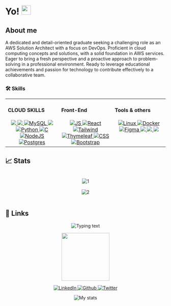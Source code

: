   # Yo! <img src="https://media.giphy.com/media/hvRJCLFzcasrR4ia7z/giphy.gif" width="29px" height="29px">

## About me
A dedicated and detail-oriented graduate seeking a challenging role as an AWS Solution
Architect with a focus on DevOps. Proficient in cloud computing concepts and solutions, with a
solid foundation in AWS services. Eager to bring a fresh perspective and a proactive approach
to problem-solving in a professional environment. Ready to leverage educational
achievements and passion for technology to contribute effectively to a collaborative team.

### 🛠️ Skills

<table><tr><td valign="top" width="33%">

#### CLOUD SKILLS   
  <div align="center">  
        <a href="https://www.aws.com/" target="_blank">
            <img src=https://img.shields.io/badge/AWS-%23FF9900.svg?style=for-the-badge&logo=amazon-aws&logoColor=white />
        </a>
     <a href="https://www.googlecloud.com/" target="_blank">
            <img src=https://img.shields.io/badge/GoogleCloud-%234285F4.svg?style=for-the-badge&logo=google-cloud&logoColor=white />
        </a>
        <a href="https://www.mysql.com/" target="_blank">
            <img src="https://img.shields.io/badge/mysql-%2300f.svg?style=for-the-badge&logo=mysql&logoColor=white" alt="MySQL" />
        </a>
        <a href="https://www.azure.com/" target="_blank">
            <img src="https://img.shields.io/badge/azure-%230072C6.svg?style=for-the-badge&logo=microsoftazure&logoColor=white"/>
        </a>
        <a href="https://www.python.org/" target="_blank">
            <img src="https://img.shields.io/badge/Python-3776AB?style=for-the-badge&logo=python&logoColor=white" alt="Python" />
        </a> 
       <a href="https://www.iso.org/standard/74528.html" target="_blank">
            <img src="https://img.shields.io/badge/c-%2300599C.svg?style=for-the-badge&logo=c&logoColor=white" alt="C"  />
        </a>
        <a href="https://nodejs.org/en" target="_blank">
            <img src="https://img.shields.io/badge/node.js-6DA55F?style=for-the-badge&logo=node.js&logoColor=white" alt="NodeJS" />
        </a> 
        <a href="https://www.postgresql.org/" target="_blank">
            <img src="https://img.shields.io/badge/postgres-%23316192.svg?style=for-the-badge&logo=postgresql&logoColor=white" alt="Postgres" />
        </a> 
  </div>
</td>
<td valign="top" width="33%">
    
#### Front-End
  <div align="center">  
      <a href="https://developer.mozilla.org/en-US/docs/Web/JavaScript" target="_blank">
        <img  src="https://img.shields.io/badge/javascript-%23323330.svg?style=for-the-badge&logo=javascript&logoColor=%23F7DF1E" alt="JS"  />
      </a> 
      <a href="https://react.dev/" target="_blank">
        <img  src="https://img.shields.io/badge/react-%2320232a.svg?style=for-the-badge&logo=react&logoColor=%2361DAFB" alt="React"  />
      </a> 
      <a href="https://tailwindcss.com/" target="_blank">
        <img  src="https://img.shields.io/badge/tailwindcss-%2338B2AC.svg?style=for-the-badge&logo=tailwind-css&logoColor=white" alt="Tailwind"  />
      </a> 
      <a href="https://www.thymeleaf.org/" target="_blank">
         <img src="https://img.shields.io/badge/Thymeleaf-%23005C0F.svg?style=for-the-badge&logo=Thymeleaf&logoColor=white" alt="Thymeleaf" />
      </a> 
      <a href="https://www.w3.org/TR/CSS/#css" target="_blank">
         <img  src="https://img.shields.io/badge/CSS3-1572B6?style=for-the-badge&logo=css3&logoColor=white" alt="CSS" />
      </a> 
      <a href="https://getbootstrap.com/" target="_blank">
        <img  src="https://img.shields.io/badge/Bootstrap-563D7C?style=for-the-badge&logo=bootstrap&logoColor=white" alt="Bootstrap" />
      </a> 
  </div>
</td>  
<td valign="top" width="33%">
 

  #### Tools & others
  <div align="center">  
    <a href="https://www.linux.org/" target="_blank">
      <img src="https://img.shields.io/badge/Linux-FCC624?style=for-the-badge&logo=linux&logoColor=black" alt="Linux" />
    </a>
    <a href="https://www.docker.com/" target="_blank">
      <img src="https://img.shields.io/badge/docker-%230db7ed.svg?style=for-the-badge&logo=docker&logoColor=white" alt="Docker" />
    </a>
    <a href="https://www.figma.com/" target="_blank">
      <img src="https://img.shields.io/badge/figma-%23F24E1E.svg?style=for-the-badge&logo=figma&logoColor=white" alt="Figma" />
    </a>
    <a href="https://www.jenkins.com/" target="_blank">
      <img src="https://img.shields.io/badge/jenkins-%232C5263.svg?style=for-the-badge&logo=jenkins&logoColor=white" />
    </a>
    <a href="https://www.ansible.com/" target="_blank">
      <img src="https://img.shields.io/badge/ansible-%231A1918.svg?style=for-the-badge&logo=ansible&logoColor=white" />
    </a>
    <a href="https://www.ansible.com/" target="_blank">
      <img src="https://img.shields.io/badge/Apache%20Maven-C71A36?style=for-the-badge&logo=Apache%20Maven&logoColor=white" />
  </a>
    
  </div>
</td></tr></table> 

## 📈 Stats
<br/> 

 <div align="center">
    <picture>
      <source media="(prefers-color-scheme: light)" srcset="https://github-readme-stats-sigma-five.vercel.app/api?username=uma-dev&show_icons=true&card_width=50&line_height=37&theme=default&show_icons=true&line_height=40&hide=stars,contribs">
      <source media="(prefers-color-scheme: dark)" srcset="https://github-readme-stats-sigma-five.vercel.app/api?username=uma-dev&show_icons=true&card_width=50&line_height=37&theme=react&show_icons=true&line_height=40&hide=stars,contribs">
      <img alt="1" src="https://github-readme-stats-sigma-five.vercel.app/api?username=uma-dev&show_icons=true&card_width=50&line_height=37&theme=vue&      show_icons=true&line_height=40&hide=stars,contribs">
    </picture>
    <br/> <br/>
    <picture>
      <source media="(prefers-color-scheme: light)" srcset="https://streak-stats.demolab.com/?user=uma-dev&theme=default&border_radius=6.7&date_format=j%20M[%20Y]&ring=4F94EF&sideNums=4F94EF&currStreakLabel=4b88da">
      <source media="(prefers-color-scheme: dark)" srcset="https://streak-stats.demolab.com?user=uma-dev&theme=dark&border_radius=6.7&date_format=j%20M%5B%20Y%5D&ring=56BCD9&currStreakLabel=DFF0F5&sideNums=DFF0F5&background=20232A"> 
      <img alt="2" src="https://streak-stats.demolab.com/?user=uma-dev&theme=default&border_radius=6.7&date_format=j%20M[%20Y]&ring=4F94EF&sideNums=4F94EF&currStreakLabel=4b88da">
  </picture>
  </div>

<br/>  

## 🔗 Links


<p align="center">
<picture>
  <source media="(prefers-color-scheme: dark)" srcset="https://readme-typing-svg.demolab.com/?lines=Contact%20me&font=Fira%20Code&center=true&width=440&height=45&color=ebf5fb&vCenter=true&pause=1000&size=22">
  <source media="(prefers-color-scheme: light)" srcset="https://readme-typing-svg.demolab.com/?lines=Contact%20me&font=Fira%20Code&center=true&width=440&height=45&color=0a376f&vCenter=true&pause=1000&size=22">
  <img alt="Typing text" src="">
</picture>
</p>


<p align="center">
  <img src="https://media4.giphy.com/media/jdPMeyv9rn0hZHh8n9/giphy.gif?cid=ecf05e47jxei2w60yg7jddvl91vd8be9jfp42dtlurldkfc0&rid=giphy.gif&ct=s" width="150"/>
</p>  
<p align="center">
  <a href="https://www.linkedin.com/in/omar-roldan-guerra/">
    <img src="https://img.shields.io/badge/Linked_In-0077B5?style=for-the-badge&logo=LinkedIn&logoColor=white" alt="LinkedIn">
  </a>
  <a href="https://github.com/uma-dev">
    <img src="https://img.shields.io/badge/GitHub-000000?style=for-the-badge&logo=GitHub&logoColor=white" alt="Github">
  </a> 
  <a href="https://twitter.com/uma_dev_">
    <img src="https://img.shields.io/badge/Twitter-%231DA1F2.svg?style=for-the-badge&logo=Twitter&logoColor=white" alt="Twitter">
  </a> 
</p>

<p align="center">
  <img src="https://komarev.com/ghpvc/?username=uma-dev&style=flat-square&color=blue" alt="My stats">
</p>
